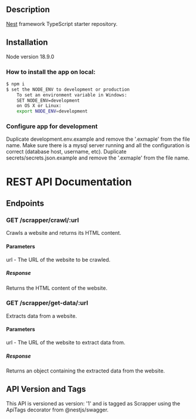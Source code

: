 ## Description

[Nest](https://github.com/nestjs/nest) framework TypeScript starter repository.

## Installation
Node version 18.9.0
### How to install the app on local:
```bash
$ npm i
$ set the NODE_ENV to development or production
    To set an environment variable in Windows:
    SET NODE_ENV=development
    on OS X or Linux:
    export NODE_ENV=development
```

### Configure app for development
Duplicate development.env.example and remove the '.exmaple' from the file name.
Make sure there is a mysql server running and all the configuration is correct (database host, username, etc).
Duplicate secrets/secrets.json.example and remove the '.exmaple' from the file name.

# REST API Documentation
## Endpoints
### GET /scrapper/crawl/:url
Crawls a website and returns its HTML content.

#### Parameters
url - The URL of the website to be crawled.
##### Response
Returns the HTML content of the website.

### GET /scrapper/get-data/:url
Extracts data from a website.

#### Parameters
url - The URL of the website to extract data from.
##### Response
Returns an object containing the extracted data from the website.

## API Version and Tags
This API is versioned as version: '1' and is tagged as Scrapper using the ApiTags decorator from @nestjs/swagger.
